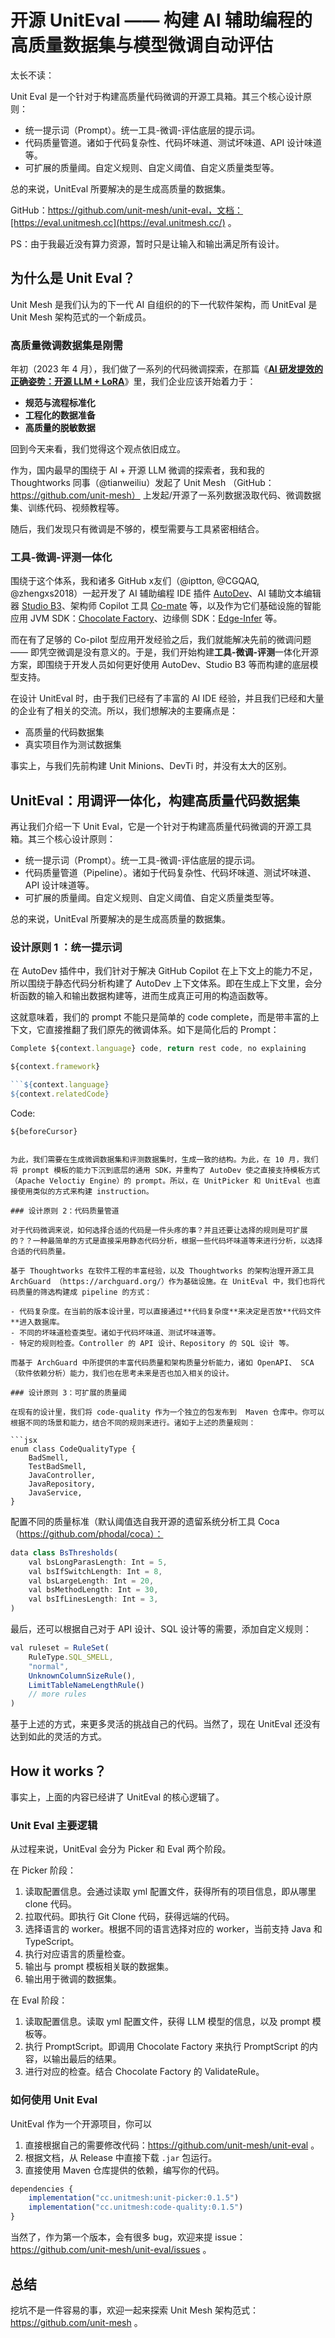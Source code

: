 # 开源 UnitEval —— 构建 AI 辅助编程的高质量数据集与模型微调自动评估

太长不读：

Unit Eval 是一个针对于构建高质量代码微调的开源工具箱。其三个核心设计原则：

- 统一提示词（Prompt）。统一工具-微调-评估底层的提示词。
- 代码质量管道。诸如于代码复杂性、代码坏味道、测试坏味道、API 设计味道等。
- 可扩展的质量阈。自定义规则、自定义阈值、自定义质量类型等。

总的来说，UnitEval 所要解决的是生成高质量的数据集。

 GitHub：https://github.com/unit-mesh/unit-eval，文档：[https://eval.unitmesh.cc](https://eval.unitmesh.cc/) 。

PS：由于我最近没有算力资源，暂时只是让输入和输出满足所有设计。

## 为什么是 Unit Eval？

Unit Mesh 是我们认为的下一代 AI 自组织的的下一代软件架构，而 UnitEval 是 Unit Mesh 架构范式的一个新成员。

### 高质量微调数据集是刚需

年初（2023 年 4 月），我们做了一系列的代码微调探索，在那篇《**[AI 研发提效的正确姿势：开源 LLM + LoRA](https://www.phodal.com/blog/llm-lora-for-engineering-effectiveness-solution/)**》里，我们企业应该开始着力于：

- **规范与流程标准化**
- **工程化的数据准备**
- **高质量的脱敏数据**

回到今天来看，我们觉得这个观点依旧成立。

作为，国内最早的围绕于 AI + 开源 LLM 微调的探索者，我和我的 Thoughtworks 同事（@tianweiliu）发起了 Unit Mesh （GitHub：https://github.com/unit-mesh） 上发起/开源了一系列数据汲取代码、微调数据集、训练代码、视频教程等。

随后，我们发现只有微调是不够的，模型需要与工具紧密相结合。

### 工具-微调-评测一体化

围绕于这个体系，我和诸多 GitHub x友们（@iptton, @CGQAQ, @zhengxs2018）一起开发了 AI 辅助编程 IDE 插件 [AutoDev](https://github.com/unit-mesh/auto-dev)、AI 辅助文本编辑器 [Studio B3](https://github.com/unit-mesh/b3)、架构师 Copilot 工具 [Co-mate](https://github.com/unit-mesh/co-mate) 等，以及作为它们基础设施的智能应用 JVM SDK：[Chocolate Factory](https://github.com/unit-mesh/chocolate-factory)、边缘侧 SDK：[Edge-Infer](https://github.com/unit-mesh/edge-infer) 等。

而在有了足够的 Co-pilot 型应用开发经验之后，我们就能解决先前的微调问题 —— 即凭空微调是没有意义的。于是，我们开始构建**工具-微调-评测**一体化开源方案，即围绕于开发人员如何更好使用 AutoDev、Studio B3 等而构建的底层模型支持。

在设计 UnitEval 时，由于我们已经有了丰富的 AI IDE 经验，并且我们已经和大量的企业有了相关的交流。所以，我们想解决的主要痛点是：

- 高质量的代码数据集
- 真实项目作为测试数据集

事实上，与我们先前构建 Unit Minions、DevTi 时，并没有太大的区别。

## UnitEval：用调评一体化，构建高质量代码数据集

再让我们介绍一下 Unit Eval，它是一个针对于构建高质量代码微调的开源工具箱。其三个核心设计原则：

- 统一提示词（Prompt）。统一工具-微调-评估底层的提示词。
- 代码质量管道（Pipeline）。诸如于代码复杂性、代码坏味道、测试坏味道、API 设计味道等。
- 可扩展的质量阈。自定义规则、自定义阈值、自定义质量类型等。

总的来说，UnitEval 所要解决的是生成高质量的数据集。

### 设计原则 1 ：统一提示词

在 AutoDev 插件中，我们针对于解决 GitHub Copilot 在上下文上的能力不足，所以围绕于静态代码分析构建了 AutoDev 上下文体系。即在生成上下文里，会分析函数的输入和输出数据构建等，进而生成真正可用的构造函数等。

这就意味着，我们的 prompt 不能只是简单的 code complete，而是带丰富的上下文，它直接推翻了我们原先的微调体系。如下是简化后的 Prompt：

```jsx
Complete ${context.language} code, return rest code, no explaining

${context.framework}

```${context.language}
${context.relatedCode}
```

Code:
```${context.language}
${beforeCursor}
```
```

为此，我们需要在生成微调数据集和评测数据集时，生成一致的结构。为此，在 10 月，我们将 prompt 模板的能力下沉到底层的通用 SDK，并重构了 AutoDev 使之直接支持模板方式（Apache Veloctiy Engine）的 prompt。所以，在 UnitPicker 和 UnitEval 也直接使用类似的方式来构建 instruction。

### 设计原则 2：代码质量管道

对于代码微调来说，如何选择合适的代码是一件头疼的事？并且还要让选择的规则是可扩展的？？一种最简单的方式是直接采用静态代码分析，根据一些代码坏味道等来进行分析，以选择合适的代码质量。

基于 Thoughtworks 在软件工程的丰富经验，以及 Thoughtworks 的架构治理开源工具 ArchGuard （https://archguard.org/）作为基础设施。在 UnitEval 中，我们也将代码质量的筛选构建成 pipeline 的方式：

- 代码复杂度。在当前的版本设计里，可以直接通过**代码复杂度**来决定是否放**代码文件**进入数据库。
- 不同的坏味道检查类型。诸如于代码坏味道、测试坏味道等。
- 特定的规则检查。Controller 的 API 设计、Repository 的 SQL 设计 等。

而基于 ArchGuard 中所提供的丰富代码质量和架构质量分析能力，诸如 OpenAPI、 SCA（软件依赖分析）能力，我们也在思考未来是否也加入相关的设计。

### 设计原则 3：可扩展的质量阈

在现有的设计里，我们将 code-quality 作为一个独立的包发布到  Maven 仓库中。你可以根据不同的场景和能力，结合不同的规则来进行。诸如于上述的质量规则：

```jsx
enum class CodeQualityType {
    BadSmell,
    TestBadSmell,
    JavaController,
    JavaRepository,
    JavaService,
}
```

配置不同的质量标准（默认阈值选自我开源的遗留系统分析工具 Coca（https://github.com/phodal/coca）：

```jsx
data class BsThresholds(
    val bsLongParasLength: Int = 5,
    val bsIfSwitchLength: Int = 8,
    val bsLargeLength: Int = 20,
    val bsMethodLength: Int = 30,
    val bsIfLinesLength: Int = 3,
)
```

最后，还可以根据自己对于 API 设计、SQL 设计等的需要，添加自定义规则：

```jsx
val ruleset = RuleSet(
    RuleType.SQL_SMELL,
    "normal",
    UnknownColumnSizeRule(),
    LimitTableNameLengthRule()
    // more rules
)
```

基于上述的方式，来更多灵活的挑战自己的代码。当然了，现在 UnitEval 还没有达到如此的灵活的方式。

## How it works？

事实上，上面的内容已经讲了 UnitEval 的核心逻辑了。

### Unit Eval 主要逻辑

从过程来说，UnitEval 会分为 Picker 和 Eval 两个阶段。

在 Picker 阶段：

1. 读取配置信息。会通过读取 yml 配置文件，获得所有的项目信息，即从哪里 clone 代码。
2. 拉取代码。即执行 Git Clone 代码，获得远端的代码。
3. 选择语言的 worker。根据不同的语言选择对应的 worker，当前支持 Java 和 TypeScript。
4. 执行对应语言的质量检查。
5. 输出与 prompt 模板相关联的数据集。
6. 输出用于微调的数据集。

在 Eval 阶段：

1. 读取配置信息。读取 yml 配置文件，获得 LLM 模型的信息，以及 prompt 模板等。
2. 执行 PromptScript。即调用 Chocolate Factory 来执行 PromptScript 的内容，以输出最后的结果。
3. 进行对应的检查。结合  Chocolate Factory  的 ValidateRule。

### 如何使用 Unit Eval

UnitEval 作为一个开源项目，你可以

1. 直接根据自己的需要修改代码：https://github.com/unit-mesh/unit-eval 。
2. 根据文档，从 Release 中直接下载 `.jar` 包运行。
3. 直接使用 Maven 仓库提供的依赖，编写你的代码。

```jsx
dependencies {
    implementation("cc.unitmesh:unit-picker:0.1.5")
    implementation("cc.unitmesh:code-quality:0.1.5")
}
```

当然了，作为第一个版本，会有很多 bug，欢迎来提 issue：https://github.com/unit-mesh/unit-eval/issues 。

## 总结

挖坑不是一件容易的事，欢迎一起来探索 Unit Mesh 架构范式：https://github.com/unit-mesh 。
